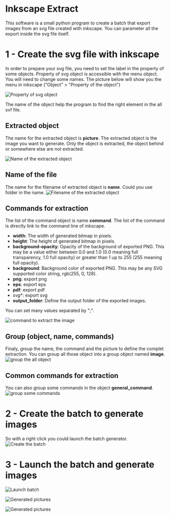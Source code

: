 Inkscape Extract
================

This software is a small python program to create a batch that export images from an svg file created with inkscape.
You can parameter all the export inside the svg file itself.

1 - Create the svg file with inkscape
=====================================

In order to prepare your svg file, you need to set the label in the property of some objects.
Property of svg object is accessible with the menu object. You will need to change some names. The picture below will show you the menu in inkscape ("Object" > "Property of the object")

![Property of svg object](capture-1.PNG "Property menu")

The name of the object help the program to find the right element in the all svf file. 

Extracted object
----------------
The name for the extracted object is **picture**. The extracted object is the image you want to generate. Only the object is extracted, the object behind or somewhere else are not extracted.

![Name of the extracted object](capture-2.PNG "picture")<!-- .element height="50%" width="50%" -->

Name of the file
----------------
The name for the filename of extracted object is **name**. Could you use folder in the name.
![Filename of the extracted object](capture-3.PNG "name")

Commands for extraction
----------------------

The list of the command object is name **command**. The list of the command is directly link to the command line of inkscape.

 - **width**: The width of generated bitmap in pixels. 
 - **height**: The height of generated bitmap in pixels.
 - **background-opacity**: Opacity of the background of exported PNG. This may be a value either between 0.0 and 1.0 (0.0 meaning full transparency, 1.0 full
opacity) or greater than 1 up to 255 (255 meaning full opacity).  
 - **background**: Background color of exported PNG. This may be any SVG supported color string, rgb(255, 0, 128).
 - **png**: export png
 - **eps**: export eps
 - **pdf**: export pdf
 - *svg**: export svg
 - **output_folder**: Define the output folder of the exported images.
 
 You can set many values separated by ";".
 
![command to extract the image](capture-4.PNG "command")

Group (object, name, commands)
------------------------------
Finaly, group the name, the command and the picture to define the complet extraction. You can group all those object into a group object named **image**.
![group the all object](capture-5.PNG "image")


Common commands for extraction
----------------------
You can also group some commands in the object **general_command**.
![group some commands](capture-6.PNG "general_command")


2 - Create the batch to generate images
=====================================

So with a right click you could launch the batch generator.
![Create the batch](capture-10.PNG "Link to create the batch")



3 - Launch the batch and generate images
=====================================

![Launch batch](capture-7.PNG "batch launched")

![Generated pictures](capture-8.PNG "generated pictures")

![Generated pictures](capture-9.PNG "generated pictures")










